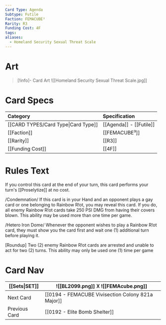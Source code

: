 ```yaml
---
Card Type: Agenda
Subtype: Futile
Faction: FEMACUBE³
Rarity: R3
Funding Cost: 4F
tags: 
aliases:
  - Homeland Security Sexual Threat Scale
---
```

# Art

> [!info]- Card Art
> ![[Homeland Security Sexual Threat Scale.jpg]]

# Card Specs

| Category                            | Specification     |
|:----------------------------------- |:----------------- |
| [[CARD TYPES/Card Type\|Card Type]] | [[Agenda]] - [[Futile]] |
| [[Faction]]                         | [[FEMACUBE³]]              |
| [[Rarity]]                          | [[R3]]              |
| [[Funding Cost]]                    | [[4F]]            |

# Rules Text

If you control this card at the end of your turn, this card performs your turn's [[Proselytize]] at no cost.

/Condemnation/
If this card is in your Hand and an opponent plays a gay card or one belonging to Rainbow R!ot, you may reveal this card.
If you do, all enemy Rainbow R!ot cards take 250 PSI DMG from having their covers blown. 
This ability may be used more than one time per game.

/Hetero Iron Dome/ 
Whenever the opponent wishes to play a Rainbow R!ot card, 
they must show you the card first and wait one (1) additional turn before playing it. 

[Roundup] 
Two (2) enemy Rainbow R!ot cards are arrested and unable to act for two (2) turns. 
This ability may only be used one (1) time per game

# Card Nav

| [[Sets\|SET]] |  ![[BL2099.png]] 𐌢 ![[FEMAcube.png]] |
| --- | --- |  
| Next Card | [[0194 - FEMACUBE Vivisection Colony 821a Major]] |  
| Previous Card | [[0192 - Elite Bomb Shelter]] |  

